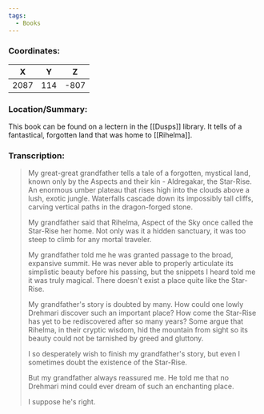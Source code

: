 ```yaml
---
tags:
  - Books
---
```


### Coordinates:
| **X** | **Y**| **Z** |
|:-----:|:----:|:-----:|
|2087  |114   |-807  |

### Location/Summary:
This book can be found on a lectern in the [[Dusps]] library. It tells of a fantastical, forgotten land that was home to [[Rihelma]].

### Transcription:
> My great-great grandfather tells a tale of a forgotten, mystical land, known only by the Aspects and their kin - Aldregakar, the Star-Rise. An enormous umber plateau that rises high into the clouds above a lush, exotic jungle. Waterfalls cascade down its impossibly tall cliffs, carving vertical paths in the dragon-forged stone.
>
> My grandfather said that Rihelma, Aspect of the Sky once called the Star-Rise her home. Not only was it a hidden sanctuary, it was too steep to climb for any mortal traveler.
>
> My grandfather told me he was granted passage to the broad, expansive summit. He was never able to properly articulate its simplistic beauty before his passing, but the snippets I heard told me it was truly magical. There doesn't exist a place quite like the Star-Rise.
>
> My grandfather's story is doubted by many. How could one lowly Drehmari discover such an important place? How come the Star-Rise has yet to be rediscovered after so many years? Some argue that Rihelma, in their cryptic wisdom, hid the mountain from sight so its beauty could not be tarnished by greed and gluttony.
>
> I so desperately wish to finish my grandfather's story, but even I sometimes doubt the existence of the Star-Rise.
>
> But my grandfather always reassured me. He told me that no Drehmari mind could ever dream of such an enchanting place.
>
> I suppose he's right.

